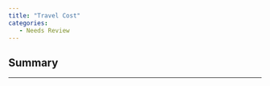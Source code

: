 ```yaml
---
title: "Travel Cost"
categories:
   - Needs Review
---
```


Summary
-------

------------------------------------------------------------------------

